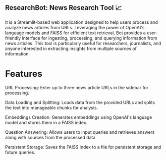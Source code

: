 
## ResearchBot: News Research Tool 📈

It is a Streamlit-based web application designed to help users process and analyze news articles from URLs.
Leveraging the power of OpenAI's language models and FAISS for efficient text retrieval, Bot provides a user-friendly
interface for ingesting, processing, and querying information from news articles. 
This tool is particularly useful for researchers, journalists, and anyone interested in extracting insights from multiple sources of information.

# Features

URL Processing: Enter up to three news article URLs in the sidebar for processing.

Data Loading and Splitting: Loads data from the provided URLs and splits the text into manageable chunks for analysis.

Embeddings Creation: Generates embeddings using OpenAI's language model and stores them in a FAISS index.

Question Answering: Allows users to input queries and retrieves answers along with sources from the processed data.

Persistent Storage: Saves the FAISS index to a file for persistent storage and future queries.
